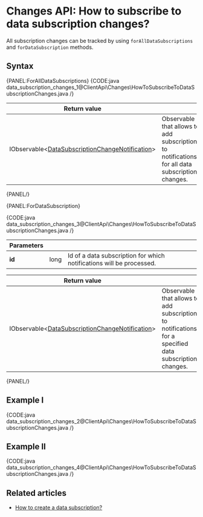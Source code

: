 # Changes API: How to subscribe to data subscription changes?

All subscription changes can be tracked by using `forAllDataSubscriptions` and `forDataSubscription` methods.

## Syntax

{PANEL:ForAllDataSubscriptions}
{CODE:java data_subscription_changes_1@ClientApi\Changes\HowToSubscribeToDataSubscriptionChanges.java /}

| Return value | |
| ------------- | ----- |
| IObservable<[DataSubscriptionChangeNotification](../../glossary/data-subscription-change-notification)> | Observable that allows to add subscriptions to notifications for all data subscription changes. |

{PANEL/}

{PANEL:ForDataSubscription}

{CODE:java data_subscription_changes_3@ClientApi\Changes\HowToSubscribeToDataSubscriptionChanges.java /}

| Parameters | | |
| ------------- | ------------- | ----- |
| **id** | long | Id of a data subscription for which notifications will be processed. |

| Return value | |
| ------------- | ----- |
| IObservable<[DataSubscriptionChangeNotification](../../glossary/data-subscription-change-notification)> | Observable that allows to add subscriptions to notifications for a specified data subscription changes. |

{PANEL/}

## Example I

{CODE:java data_subscription_changes_2@ClientApi\Changes\HowToSubscribeToDataSubscriptionChanges.java /}

## Example II

{CODE:java data_subscription_changes_4@ClientApi\Changes\HowToSubscribeToDataSubscriptionChanges.java /}

## Related articles

 - [How to create a data subscription?](../../client-api/data-subscriptions/how-to-create-data-subscription)
